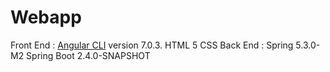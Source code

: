 # Webapp

Front End : [Angular CLI](https://github.com/angular/angular-cli) version 7.0.3.
            HTML 5
            CSS
Back End :  Spring 5.3.0-M2
            Spring Boot 2.4.0-SNAPSHOT
            
            
